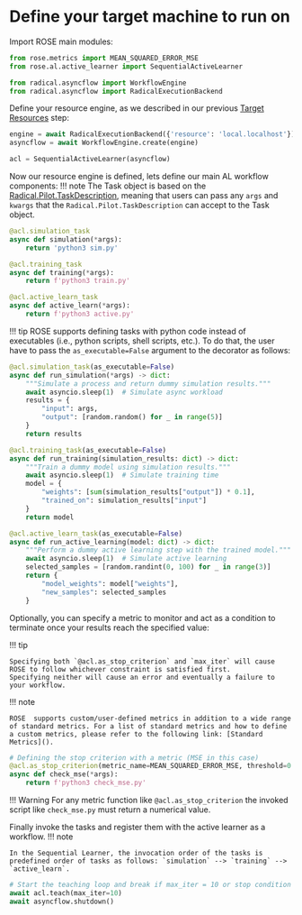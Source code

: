 # Define your target machine to run on

Import ROSE main modules:
```python
from rose.metrics import MEAN_SQUARED_ERROR_MSE
from rose.al.active_learner import SequentialActiveLearner

from radical.asyncflow import WorkflowEngine
from radical.asyncflow import RadicalExecutionBackend
```


Define your resource engine, as we described in our previous [Target Resources](target-resources.md) step:

```python
engine = await RadicalExecutionBackend({'resource': 'local.localhost'})
asyncflow = await WorkflowEngine.create(engine)

acl = SequentialActiveLearner(asyncflow)
```

Now our resource engine is defined, lets define our main AL workflow components:
!!! note
    The Task object is based on the [Radical.Pilot.TaskDescription](https://radicalpilot.readthedocs.io/en/stable/apidoc.html#radical.pilot.TaskDescription), meaning that users can pass any `args` and `kwargs` that the `Radical.Pilot.TaskDescription` can accept to the Task object.

```python
@acl.simulation_task
async def simulation(*args):
    return 'python3 sim.py'

@acl.training_task
async def training(*args):
    return f'python3 train.py'

@acl.active_learn_task
async def active_learn(*args):
    return f'python3 active.py'
```

!!! tip
ROSE supports defining tasks with python code instead of executables (i.e., python scripts, shell scripts, etc.). To do that, the user have to
pass the `as_executable=False` argument to the decorator as follows:

```python
@acl.simulation_task(as_executable=False)
async def run_simulation(*args) -> dict:
    """Simulate a process and return dummy simulation results."""
    await asyncio.sleep(1)  # Simulate async workload
    results = {
        "input": args,
        "output": [random.random() for _ in range(5)]
    }
    return results

@acl.training_task(as_executable=False)
async def run_training(simulation_results: dict) -> dict:
    """Train a dummy model using simulation results."""
    await asyncio.sleep(1)  # Simulate training time
    model = {
        "weights": [sum(simulation_results["output"]) * 0.1],
        "trained_on": simulation_results["input"]
    }
    return model

@acl.active_learn_task(as_executable=False)
async def run_active_learning(model: dict) -> dict:
    """Perform a dummy active learning step with the trained model."""
    await asyncio.sleep(1)  # Simulate active learning
    selected_samples = [random.randint(0, 100) for _ in range(3)]
    return {
        "model_weights": model["weights"],
        "new_samples": selected_samples
    }
```

Optionally, you can specify a metric to monitor and act as a condition to terminate once your results reach the specified value:

!!! tip

    Specifying both `@acl.as_stop_criterion` and `max_iter` will cause ROSE to follow whichever constraint is satisfied first.
    Specifying neither will cause an error and eventually a failure to your workflow.


!!! note

    ROSE  supports custom/user-defined metrics in addition to a wide range of standard metrics. For a list of standard metrics and how to define a custom metrics, please refer to the following link: [Standard Metrics]().

```python
# Defining the stop criterion with a metric (MSE in this case)
@acl.as_stop_criterion(metric_name=MEAN_SQUARED_ERROR_MSE, threshold=0.1)
async def check_mse(*args):
    return f'python3 check_mse.py'
```

!!! Warning
    For any metric function like `@acl.as_stop_criterion` the invoked script like `check_mse.py` must return a numerical value.


Finally invoke the tasks and register them with the active learner as a workflow.
!!! note

    In the Sequential Learner, the invocation order of the tasks is predefined order of tasks as follows: `simulation` --> `training` --> `active_learn`.

```python
# Start the teaching loop and break if max_iter = 10 or stop condition is met
await acl.teach(max_iter=10)
await asyncflow.shutdown()
```
